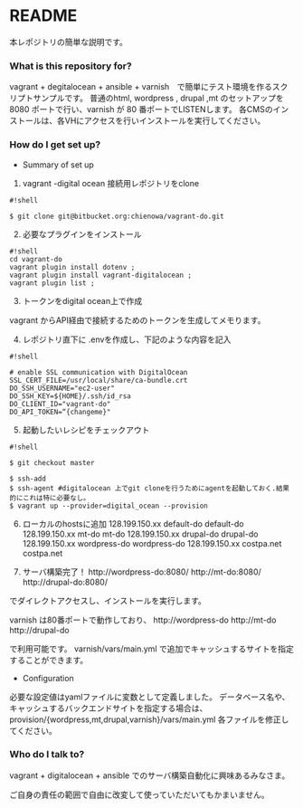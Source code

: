 # README #

本レポジトリの簡単な説明です。

### What is this repository for? ###

vagrant + degitalocean + ansible + varnish　で簡単にテスト環境を作るスクリプトサンプルです。
普通のhtml, wordpress , drupal ,mt のセットアップを8080 ポートで行い、varnish が 80 番ポートでLISTENします。
各CMSのインストールは、各VHにアクセスを行いインストールを実行してください。

### How do I get set up? ###

* Summary of set up

1. vagrant -digital ocean 接続用レポジトリをclone

```
#!shell

$ git clone git@bitbucket.org:chienowa/vagrant-do.git
```

2. 必要なプラグインをインストール

```
#!shell
cd vagrant-do
vagrant plugin install dotenv ;
vagrant plugin install vagrant-digitalocean ;
vagrant plugin list ;

```

3. トークンをdigital ocean上で作成

vagrant からAPI経由で接続するためのトークンを生成してメモります。


4. レポジトリ直下に .envを作成し、下記のような内容を記入

```
#!shell

# enable SSL communication with DigitalOcean
SSL_CERT_FILE=/usr/local/share/ca-bundle.crt
DO_SSH_USERNAME="ec2-user"
DO_SSH_KEY=${HOME}/.ssh/id_rsa
DO_CLIENT_ID="vagrant-do"
DO_API_TOKEN=“{changeme}"
```


5. 起動したいレシピをチェックアウト

```
#!shell

$ git checkout master

$ ssh-add   
$ ssh-agent #digitalocean 上でgit cloneを行うためにagentを起動しておく.結果的にこれは特に必要なし。
$ vagrant up --provider=digital_ocean --provision

```

6. ローカルのhostsに追加
128.199.150.xx   default-do	default-do
128.199.150.xx   mt-do	mt-do
128.199.150.xx   drupal-do	drupal-do
128.199.150.xx   wordpress-do	wordpress-do
128.199.150.xx   costpa.net    costpa.net

7. サーバ構築完了！
http://wordpress-do:8080/
http://mt-do:8080/
http://drupal-do:8080/ 

でダイレクトアクセスし、インストールを実行します。

varnish は80番ポートで動作しており、
http://wordpress-do
http://mt-do
http://drupal-do

で利用可能です。
varnish/vars/main.yml で追加でキャッシュするサイトを指定することができます。


* Configuration

必要な設定値はyamlファイルに変数として定義しました。
データベース名や、キャッシュするバックエンドサイトを指定する場合は、
provision/{wordpress,mt,drupal,varnish}/vars/main.yml 各ファイルを修正してください。


### Who do I talk to? ###

vagrant + digitalocean + ansible でのサーバ構築自動化に興味あるみなさま。

ご自身の責任の範囲で自由に改変して使っていただいてもかまいません。

